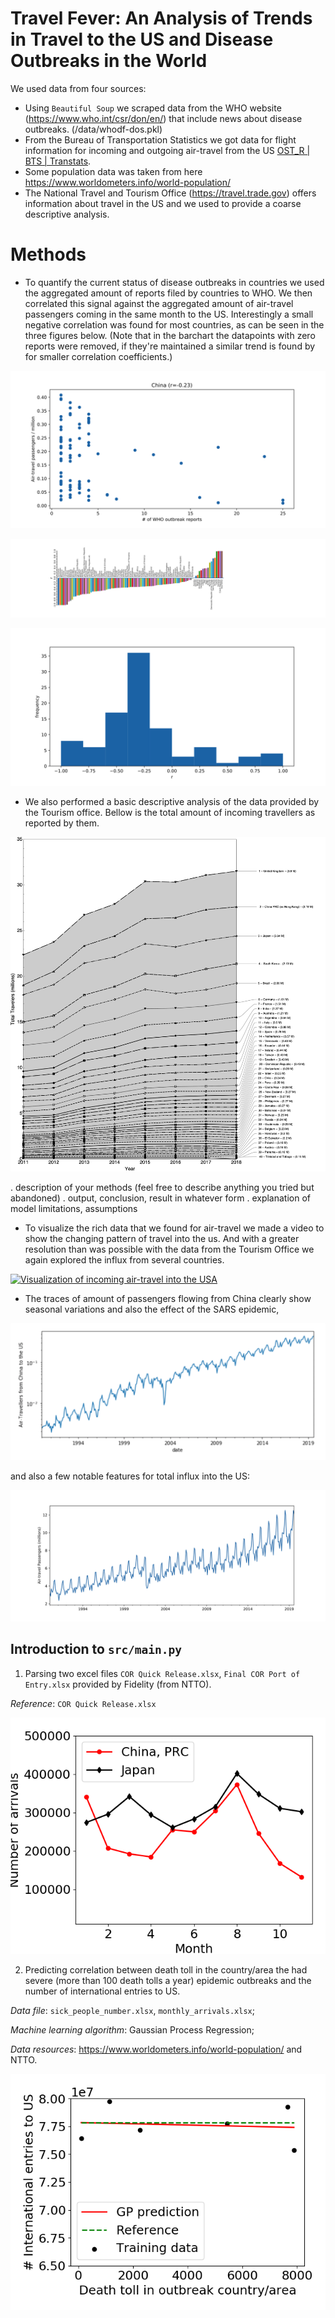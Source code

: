 # Travel Fever: An Analysis of Trends in Travel to the US and Disease Outbreaks in the World

We used data  from four sources:
* Using `Beautiful Soup` we scraped data from the WHO website (https://www.who.int/csr/don/en/) that include news about disease outbreaks. (/data/whodf-dos.pkl)
* From the Bureau of Transportation Statistics we got data for flight information for incoming and outgoing air-travel from the US [OST_R | BTS | Transtats](https://www.transtats.bts.gov/DL_SelectFields.asp?Table_ID=).
* Some population data was taken from here https://www.worldometers.info/world-population/
* The National Travel and Tourism Office (https://travel.trade.gov) offers information about travel in the US and we used to provide a coarse descriptive analysis.

# Methods

* To quantify the current status of disease outbreaks in countries we used the aggregated amount of reports filed by countries to WHO. We then correlated this signal against the aggregated amount of air-travel passengers coming in the same month to the US. Interestingly a small negative correlation was found for most countries, as can be seen in the three figures below. (Note that in the barchart the datapoints with zero reports were removed, if they're maintained a similar trend is found by for smaller correlation coefficients.)

![Correlation plot for air-travel from China](https://github.com/juandlizarazo/travelfever/blob/master/figs/Final%20-%20Correlation%20China%20into%20the%20US.png?raw=true)

![Correlation coefficients](https://github.com/juandlizarazo/travelfever/blob/master/figs/Final%20-%20Pearson-r-with-zeros.png)

![Correlation between air-travel passengers and disease outbreak reports submitted to WHO](https://github.com/juandlizarazo/travelfever/blob/master/figs/Final%20-%20histogram%20of%20r%20with%20no%20zeros.png)

* We also performed a basic descriptive analysis of the data provided by the Tourism office. Bellow is the total amount of incoming travellers as reported by them.

![Travel to the US based on data from the National Travel and Tourism Office](https://github.com/juandlizarazo/travelfever/blob/master/figs/Travel%20to%20the%20US%20-%20Total.png)

. description of your methods (feel free to describe anything you tried but abandoned)
. output, conclusion, result in whatever form
. explanation of model limitations, assumptions

* To visualize the rich data that we found for air-travel we made a video to show the changing pattern of travel into the us. And with a greater resolution than was possible with the data from the Tourism Office we again explored the influx from several countries.

[![Visualization of incoming air-travel into the USA](https://img.youtube.com/vi/6OUvG_YInZs/0.jpg)](https://www.youtube.com/watch?v=6OUvG_YInZs&feature=youtu.be)

* The traces of amount of passengers flowing from China clearly show seasonal variations and also the effect of the SARS epidemic,

![Influx of air-travel from China](https://github.com/juandlizarazo/travelfever/blob/master/figs/travel-from-china.png)

and also a few notable features for total influx into the US:

![Total Incoming Air-Travel Passengers into the US](https://github.com/juandlizarazo/travelfever/blob/master/figs/Final%20-%20Total%20travel%20into%20the%20US.png)



## Introduction to `src/main.py`
1) Parsing two excel files `COR Quick Release.xlsx`, `Final COR Port of Entry.xlsx` provided by Fidelity (from NTTO).

*Reference*: `COR Quick Release.xlsx`

![Number of entries per month in 2019 from Japan/China](https://github.com/juandlizarazo/travelfever/blob/master/figs/jn_ch_arrivals.png)

2) Predicting correlation between death toll in the country/area the had severe (more than 100 death tolls a year) epidemic outbreaks and the number of international entries to US.

*Data file*: `sick_people_number.xlsx`, `monthly_arrivals.xlsx`;

*Machine learning algorithm*: Gaussian Process Regression;

*Data resources*: https://www.worldometers.info/world-population/ and NTTO.

![Death toll in epidemic outbreak country/area versus Number of international entries to US](https://github.com/juandlizarazo/travelfever/blob/master/figs/death_entry_prediction.png)



